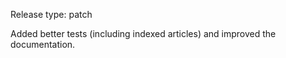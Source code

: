 Release type: patch

Added better tests (including indexed articles) and improved the documentation.
